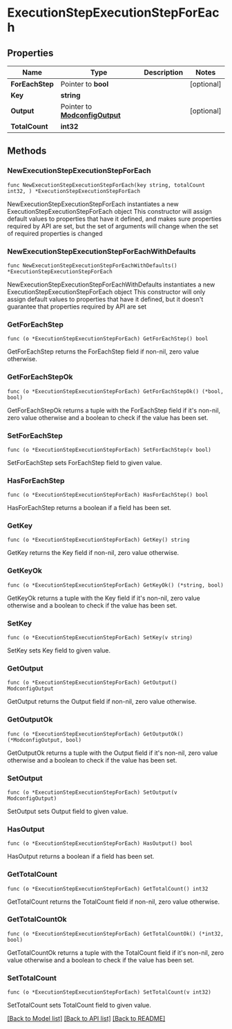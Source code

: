 # ExecutionStepExecutionStepForEach

## Properties

Name | Type | Description | Notes
------------ | ------------- | ------------- | -------------
**ForEachStep** | Pointer to **bool** |  | [optional] 
**Key** | **string** |  | 
**Output** | Pointer to [**ModconfigOutput**](ModconfigOutput.md) |  | [optional] 
**TotalCount** | **int32** |  | 

## Methods

### NewExecutionStepExecutionStepForEach

`func NewExecutionStepExecutionStepForEach(key string, totalCount int32, ) *ExecutionStepExecutionStepForEach`

NewExecutionStepExecutionStepForEach instantiates a new ExecutionStepExecutionStepForEach object
This constructor will assign default values to properties that have it defined,
and makes sure properties required by API are set, but the set of arguments
will change when the set of required properties is changed

### NewExecutionStepExecutionStepForEachWithDefaults

`func NewExecutionStepExecutionStepForEachWithDefaults() *ExecutionStepExecutionStepForEach`

NewExecutionStepExecutionStepForEachWithDefaults instantiates a new ExecutionStepExecutionStepForEach object
This constructor will only assign default values to properties that have it defined,
but it doesn't guarantee that properties required by API are set

### GetForEachStep

`func (o *ExecutionStepExecutionStepForEach) GetForEachStep() bool`

GetForEachStep returns the ForEachStep field if non-nil, zero value otherwise.

### GetForEachStepOk

`func (o *ExecutionStepExecutionStepForEach) GetForEachStepOk() (*bool, bool)`

GetForEachStepOk returns a tuple with the ForEachStep field if it's non-nil, zero value otherwise
and a boolean to check if the value has been set.

### SetForEachStep

`func (o *ExecutionStepExecutionStepForEach) SetForEachStep(v bool)`

SetForEachStep sets ForEachStep field to given value.

### HasForEachStep

`func (o *ExecutionStepExecutionStepForEach) HasForEachStep() bool`

HasForEachStep returns a boolean if a field has been set.

### GetKey

`func (o *ExecutionStepExecutionStepForEach) GetKey() string`

GetKey returns the Key field if non-nil, zero value otherwise.

### GetKeyOk

`func (o *ExecutionStepExecutionStepForEach) GetKeyOk() (*string, bool)`

GetKeyOk returns a tuple with the Key field if it's non-nil, zero value otherwise
and a boolean to check if the value has been set.

### SetKey

`func (o *ExecutionStepExecutionStepForEach) SetKey(v string)`

SetKey sets Key field to given value.


### GetOutput

`func (o *ExecutionStepExecutionStepForEach) GetOutput() ModconfigOutput`

GetOutput returns the Output field if non-nil, zero value otherwise.

### GetOutputOk

`func (o *ExecutionStepExecutionStepForEach) GetOutputOk() (*ModconfigOutput, bool)`

GetOutputOk returns a tuple with the Output field if it's non-nil, zero value otherwise
and a boolean to check if the value has been set.

### SetOutput

`func (o *ExecutionStepExecutionStepForEach) SetOutput(v ModconfigOutput)`

SetOutput sets Output field to given value.

### HasOutput

`func (o *ExecutionStepExecutionStepForEach) HasOutput() bool`

HasOutput returns a boolean if a field has been set.

### GetTotalCount

`func (o *ExecutionStepExecutionStepForEach) GetTotalCount() int32`

GetTotalCount returns the TotalCount field if non-nil, zero value otherwise.

### GetTotalCountOk

`func (o *ExecutionStepExecutionStepForEach) GetTotalCountOk() (*int32, bool)`

GetTotalCountOk returns a tuple with the TotalCount field if it's non-nil, zero value otherwise
and a boolean to check if the value has been set.

### SetTotalCount

`func (o *ExecutionStepExecutionStepForEach) SetTotalCount(v int32)`

SetTotalCount sets TotalCount field to given value.



[[Back to Model list]](../README.md#documentation-for-models) [[Back to API list]](../README.md#documentation-for-api-endpoints) [[Back to README]](../README.md)


